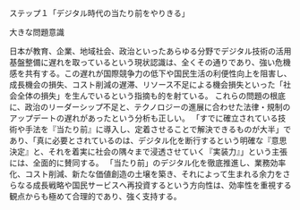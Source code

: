 ステップ１「デジタル時代の当たり前をやりきる」

大きな問題意識

日本が教育、企業、地域社会、政治といったあらゆる分野でデジタル技術の活用基盤整備に遅れを取っているという現状認識は、全くその通りであり、強い危機感を共有する。この遅れが国際競争力の低下や国民生活の利便性向上を阻害し、成長機会の損失、コスト削減の遅滞、リソース不足による機会損失といった「社会全体の損失」を生んでいるという指摘も的を射ている。
これらの問題の根底に、政治のリーダーシップ不足と、テクノロジーの進展に合わせた法律・規制のアップデートの遅れがあったという分析も正しい。
「すでに確立されている技術や手法を『当たり前』に導入し、定着させることで解決できるものが大半」であり、「真に必要とされているのは、デジタル化を断行するという明確な『意思決定』と、それを着実に社会の隅々まで浸透させていく『実装力』」という主張には、全面的に賛同する。
「当たり前」のデジタル化を徹底推進し、業務効率化、コスト削減、新たな価値創造の土壌を築き、それによって生まれる余力をさらなる成長戦略や国民サービスへ再投資するという方向性は、効率性を重視する観点からも極めて合理的であり、強く支持する。